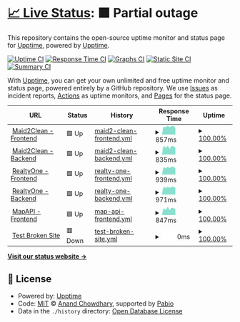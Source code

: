 # [📈 Live Status](https://demo.upptime.js.org): <!--live status--> **🟧 Partial outage**

This repository contains the open-source uptime monitor and status page for [Upptime](https://upptime.js.org), powered by [Upptime](https://github.com/upptime/upptime).

[![Uptime CI](https://github.com/sereyvathanatum/athena-uptime/workflows/Uptime%20CI/badge.svg)](https://github.com/sereyvathanatum/athena-uptime/actions?query=workflow%3A%22Uptime+CI%22)
[![Response Time CI](https://github.com/sereyvathanatum/athena-uptime/workflows/Response%20Time%20CI/badge.svg)](https://github.com/sereyvathanatum/athena-uptime/actions?query=workflow%3A%22Response+Time+CI%22)
[![Graphs CI](https://github.com/sereyvathanatum/athena-uptime/workflows/Graphs%20CI/badge.svg)](https://github.com/sereyvathanatum/athena-uptime/actions?query=workflow%3A%22Graphs+CI%22)
[![Static Site CI](https://github.com/sereyvathanatum/athena-uptime/workflows/Static%20Site%20CI/badge.svg)](https://github.com/sereyvathanatum/athena-uptime/actions?query=workflow%3A%22Static+Site+CI%22)
[![Summary CI](https://github.com/sereyvathanatum/athena-uptime/workflows/Summary%20CI/badge.svg)](https://github.com/sereyvathanatum/athena-uptime/actions?query=workflow%3A%22Summary+CI%22)

With [Upptime](https://upptime.js.org), you can get your own unlimited and free uptime monitor and status page, powered entirely by a GitHub repository. We use [Issues](https://github.com/upptime/upptime/issues) as incident reports, [Actions](https://github.com/sereyvathanatum/athena-uptime/actions) as uptime monitors, and [Pages](https://demo.upptime.js.org) for the status page.

<!--start: status pages-->
<!-- This summary is generated by Upptime (https://github.com/upptime/upptime) -->
<!-- Do not edit this manually, your changes will be overwritten -->
<!-- prettier-ignore -->
| URL | Status | History | Response Time | Uptime |
| --- | ------ | ------- | ------------- | ------ |
| <img alt="" src="https://icons.duckduckgo.com/ip3/maid2cleans.com.ico" height="13"> [Maid2Clean - Frontend](https://maid2cleans.com/) | 🟩 Up | [maid2-clean-frontend.yml](https://github.com/Cambodia-Athena-Tech/athena-uptime/commits/HEAD/history/maid2-clean-frontend.yml) | <details><summary><img alt="Response time graph" src="./graphs/maid2-clean-frontend/response-time-week.png" height="20"> 857ms</summary><br><a href="https://cambodia-athena-tech.github.io/history/maid2-clean-frontend"><img alt="Response time 838" src="https://img.shields.io/endpoint?url=https%3A%2F%2Fraw.githubusercontent.com%2FCambodia-Athena-Tech%2Fathena-uptime%2FHEAD%2Fapi%2Fmaid2-clean-frontend%2Fresponse-time.json"></a><br><a href="https://cambodia-athena-tech.github.io/history/maid2-clean-frontend"><img alt="24-hour response time 713" src="https://img.shields.io/endpoint?url=https%3A%2F%2Fraw.githubusercontent.com%2FCambodia-Athena-Tech%2Fathena-uptime%2FHEAD%2Fapi%2Fmaid2-clean-frontend%2Fresponse-time-day.json"></a><br><a href="https://cambodia-athena-tech.github.io/history/maid2-clean-frontend"><img alt="7-day response time 857" src="https://img.shields.io/endpoint?url=https%3A%2F%2Fraw.githubusercontent.com%2FCambodia-Athena-Tech%2Fathena-uptime%2FHEAD%2Fapi%2Fmaid2-clean-frontend%2Fresponse-time-week.json"></a><br><a href="https://cambodia-athena-tech.github.io/history/maid2-clean-frontend"><img alt="30-day response time 822" src="https://img.shields.io/endpoint?url=https%3A%2F%2Fraw.githubusercontent.com%2FCambodia-Athena-Tech%2Fathena-uptime%2FHEAD%2Fapi%2Fmaid2-clean-frontend%2Fresponse-time-month.json"></a><br><a href="https://cambodia-athena-tech.github.io/history/maid2-clean-frontend"><img alt="1-year response time 838" src="https://img.shields.io/endpoint?url=https%3A%2F%2Fraw.githubusercontent.com%2FCambodia-Athena-Tech%2Fathena-uptime%2FHEAD%2Fapi%2Fmaid2-clean-frontend%2Fresponse-time-year.json"></a></details> | <details><summary><a href="https://cambodia-athena-tech.github.io/history/maid2-clean-frontend">100.00%</a></summary><a href="https://cambodia-athena-tech.github.io/history/maid2-clean-frontend"><img alt="All-time uptime 99.86%" src="https://img.shields.io/endpoint?url=https%3A%2F%2Fraw.githubusercontent.com%2FCambodia-Athena-Tech%2Fathena-uptime%2FHEAD%2Fapi%2Fmaid2-clean-frontend%2Fuptime.json"></a><br><a href="https://cambodia-athena-tech.github.io/history/maid2-clean-frontend"><img alt="24-hour uptime 100.00%" src="https://img.shields.io/endpoint?url=https%3A%2F%2Fraw.githubusercontent.com%2FCambodia-Athena-Tech%2Fathena-uptime%2FHEAD%2Fapi%2Fmaid2-clean-frontend%2Fuptime-day.json"></a><br><a href="https://cambodia-athena-tech.github.io/history/maid2-clean-frontend"><img alt="7-day uptime 100.00%" src="https://img.shields.io/endpoint?url=https%3A%2F%2Fraw.githubusercontent.com%2FCambodia-Athena-Tech%2Fathena-uptime%2FHEAD%2Fapi%2Fmaid2-clean-frontend%2Fuptime-week.json"></a><br><a href="https://cambodia-athena-tech.github.io/history/maid2-clean-frontend"><img alt="30-day uptime 99.93%" src="https://img.shields.io/endpoint?url=https%3A%2F%2Fraw.githubusercontent.com%2FCambodia-Athena-Tech%2Fathena-uptime%2FHEAD%2Fapi%2Fmaid2-clean-frontend%2Fuptime-month.json"></a><br><a href="https://cambodia-athena-tech.github.io/history/maid2-clean-frontend"><img alt="1-year uptime 99.86%" src="https://img.shields.io/endpoint?url=https%3A%2F%2Fraw.githubusercontent.com%2FCambodia-Athena-Tech%2Fathena-uptime%2FHEAD%2Fapi%2Fmaid2-clean-frontend%2Fuptime-year.json"></a></details>
| <img alt="" src="https://icons.duckduckgo.com/ip3/backoffice.maid2cleans.com.ico" height="13"> [Maid2Clean - Backend](https://backoffice.maid2cleans.com/) | 🟩 Up | [maid2-clean-backend.yml](https://github.com/Cambodia-Athena-Tech/athena-uptime/commits/HEAD/history/maid2-clean-backend.yml) | <details><summary><img alt="Response time graph" src="./graphs/maid2-clean-backend/response-time-week.png" height="20"> 835ms</summary><br><a href="https://cambodia-athena-tech.github.io/history/maid2-clean-backend"><img alt="Response time 781" src="https://img.shields.io/endpoint?url=https%3A%2F%2Fraw.githubusercontent.com%2FCambodia-Athena-Tech%2Fathena-uptime%2FHEAD%2Fapi%2Fmaid2-clean-backend%2Fresponse-time.json"></a><br><a href="https://cambodia-athena-tech.github.io/history/maid2-clean-backend"><img alt="24-hour response time 721" src="https://img.shields.io/endpoint?url=https%3A%2F%2Fraw.githubusercontent.com%2FCambodia-Athena-Tech%2Fathena-uptime%2FHEAD%2Fapi%2Fmaid2-clean-backend%2Fresponse-time-day.json"></a><br><a href="https://cambodia-athena-tech.github.io/history/maid2-clean-backend"><img alt="7-day response time 835" src="https://img.shields.io/endpoint?url=https%3A%2F%2Fraw.githubusercontent.com%2FCambodia-Athena-Tech%2Fathena-uptime%2FHEAD%2Fapi%2Fmaid2-clean-backend%2Fresponse-time-week.json"></a><br><a href="https://cambodia-athena-tech.github.io/history/maid2-clean-backend"><img alt="30-day response time 787" src="https://img.shields.io/endpoint?url=https%3A%2F%2Fraw.githubusercontent.com%2FCambodia-Athena-Tech%2Fathena-uptime%2FHEAD%2Fapi%2Fmaid2-clean-backend%2Fresponse-time-month.json"></a><br><a href="https://cambodia-athena-tech.github.io/history/maid2-clean-backend"><img alt="1-year response time 781" src="https://img.shields.io/endpoint?url=https%3A%2F%2Fraw.githubusercontent.com%2FCambodia-Athena-Tech%2Fathena-uptime%2FHEAD%2Fapi%2Fmaid2-clean-backend%2Fresponse-time-year.json"></a></details> | <details><summary><a href="https://cambodia-athena-tech.github.io/history/maid2-clean-backend">100.00%</a></summary><a href="https://cambodia-athena-tech.github.io/history/maid2-clean-backend"><img alt="All-time uptime 99.86%" src="https://img.shields.io/endpoint?url=https%3A%2F%2Fraw.githubusercontent.com%2FCambodia-Athena-Tech%2Fathena-uptime%2FHEAD%2Fapi%2Fmaid2-clean-backend%2Fuptime.json"></a><br><a href="https://cambodia-athena-tech.github.io/history/maid2-clean-backend"><img alt="24-hour uptime 100.00%" src="https://img.shields.io/endpoint?url=https%3A%2F%2Fraw.githubusercontent.com%2FCambodia-Athena-Tech%2Fathena-uptime%2FHEAD%2Fapi%2Fmaid2-clean-backend%2Fuptime-day.json"></a><br><a href="https://cambodia-athena-tech.github.io/history/maid2-clean-backend"><img alt="7-day uptime 100.00%" src="https://img.shields.io/endpoint?url=https%3A%2F%2Fraw.githubusercontent.com%2FCambodia-Athena-Tech%2Fathena-uptime%2FHEAD%2Fapi%2Fmaid2-clean-backend%2Fuptime-week.json"></a><br><a href="https://cambodia-athena-tech.github.io/history/maid2-clean-backend"><img alt="30-day uptime 99.93%" src="https://img.shields.io/endpoint?url=https%3A%2F%2Fraw.githubusercontent.com%2FCambodia-Athena-Tech%2Fathena-uptime%2FHEAD%2Fapi%2Fmaid2-clean-backend%2Fuptime-month.json"></a><br><a href="https://cambodia-athena-tech.github.io/history/maid2-clean-backend"><img alt="1-year uptime 99.86%" src="https://img.shields.io/endpoint?url=https%3A%2F%2Fraw.githubusercontent.com%2FCambodia-Athena-Tech%2Fathena-uptime%2FHEAD%2Fapi%2Fmaid2-clean-backend%2Fuptime-year.json"></a></details>
| <img alt="" src="https://icons.duckduckgo.com/ip3/realtyoneapp.com.kh.ico" height="13"> [RealtyOne - Frontend](https://realtyoneapp.com.kh/) | 🟩 Up | [realty-one-frontend.yml](https://github.com/Cambodia-Athena-Tech/athena-uptime/commits/HEAD/history/realty-one-frontend.yml) | <details><summary><img alt="Response time graph" src="./graphs/realty-one-frontend/response-time-week.png" height="20"> 939ms</summary><br><a href="https://cambodia-athena-tech.github.io/history/realty-one-frontend"><img alt="Response time 1119" src="https://img.shields.io/endpoint?url=https%3A%2F%2Fraw.githubusercontent.com%2FCambodia-Athena-Tech%2Fathena-uptime%2FHEAD%2Fapi%2Frealty-one-frontend%2Fresponse-time.json"></a><br><a href="https://cambodia-athena-tech.github.io/history/realty-one-frontend"><img alt="24-hour response time 856" src="https://img.shields.io/endpoint?url=https%3A%2F%2Fraw.githubusercontent.com%2FCambodia-Athena-Tech%2Fathena-uptime%2FHEAD%2Fapi%2Frealty-one-frontend%2Fresponse-time-day.json"></a><br><a href="https://cambodia-athena-tech.github.io/history/realty-one-frontend"><img alt="7-day response time 939" src="https://img.shields.io/endpoint?url=https%3A%2F%2Fraw.githubusercontent.com%2FCambodia-Athena-Tech%2Fathena-uptime%2FHEAD%2Fapi%2Frealty-one-frontend%2Fresponse-time-week.json"></a><br><a href="https://cambodia-athena-tech.github.io/history/realty-one-frontend"><img alt="30-day response time 885" src="https://img.shields.io/endpoint?url=https%3A%2F%2Fraw.githubusercontent.com%2FCambodia-Athena-Tech%2Fathena-uptime%2FHEAD%2Fapi%2Frealty-one-frontend%2Fresponse-time-month.json"></a><br><a href="https://cambodia-athena-tech.github.io/history/realty-one-frontend"><img alt="1-year response time 1119" src="https://img.shields.io/endpoint?url=https%3A%2F%2Fraw.githubusercontent.com%2FCambodia-Athena-Tech%2Fathena-uptime%2FHEAD%2Fapi%2Frealty-one-frontend%2Fresponse-time-year.json"></a></details> | <details><summary><a href="https://cambodia-athena-tech.github.io/history/realty-one-frontend">100.00%</a></summary><a href="https://cambodia-athena-tech.github.io/history/realty-one-frontend"><img alt="All-time uptime 99.86%" src="https://img.shields.io/endpoint?url=https%3A%2F%2Fraw.githubusercontent.com%2FCambodia-Athena-Tech%2Fathena-uptime%2FHEAD%2Fapi%2Frealty-one-frontend%2Fuptime.json"></a><br><a href="https://cambodia-athena-tech.github.io/history/realty-one-frontend"><img alt="24-hour uptime 100.00%" src="https://img.shields.io/endpoint?url=https%3A%2F%2Fraw.githubusercontent.com%2FCambodia-Athena-Tech%2Fathena-uptime%2FHEAD%2Fapi%2Frealty-one-frontend%2Fuptime-day.json"></a><br><a href="https://cambodia-athena-tech.github.io/history/realty-one-frontend"><img alt="7-day uptime 100.00%" src="https://img.shields.io/endpoint?url=https%3A%2F%2Fraw.githubusercontent.com%2FCambodia-Athena-Tech%2Fathena-uptime%2FHEAD%2Fapi%2Frealty-one-frontend%2Fuptime-week.json"></a><br><a href="https://cambodia-athena-tech.github.io/history/realty-one-frontend"><img alt="30-day uptime 99.93%" src="https://img.shields.io/endpoint?url=https%3A%2F%2Fraw.githubusercontent.com%2FCambodia-Athena-Tech%2Fathena-uptime%2FHEAD%2Fapi%2Frealty-one-frontend%2Fuptime-month.json"></a><br><a href="https://cambodia-athena-tech.github.io/history/realty-one-frontend"><img alt="1-year uptime 99.86%" src="https://img.shields.io/endpoint?url=https%3A%2F%2Fraw.githubusercontent.com%2FCambodia-Athena-Tech%2Fathena-uptime%2FHEAD%2Fapi%2Frealty-one-frontend%2Fuptime-year.json"></a></details>
| <img alt="" src="https://icons.duckduckgo.com/ip3/m.realtyoneapp.com.kh.ico" height="13"> [RealtyOne - Backend](https://m.realtyoneapp.com.kh/) | 🟩 Up | [realty-one-backend.yml](https://github.com/Cambodia-Athena-Tech/athena-uptime/commits/HEAD/history/realty-one-backend.yml) | <details><summary><img alt="Response time graph" src="./graphs/realty-one-backend/response-time-week.png" height="20"> 971ms</summary><br><a href="https://cambodia-athena-tech.github.io/history/realty-one-backend"><img alt="Response time 915" src="https://img.shields.io/endpoint?url=https%3A%2F%2Fraw.githubusercontent.com%2FCambodia-Athena-Tech%2Fathena-uptime%2FHEAD%2Fapi%2Frealty-one-backend%2Fresponse-time.json"></a><br><a href="https://cambodia-athena-tech.github.io/history/realty-one-backend"><img alt="24-hour response time 893" src="https://img.shields.io/endpoint?url=https%3A%2F%2Fraw.githubusercontent.com%2FCambodia-Athena-Tech%2Fathena-uptime%2FHEAD%2Fapi%2Frealty-one-backend%2Fresponse-time-day.json"></a><br><a href="https://cambodia-athena-tech.github.io/history/realty-one-backend"><img alt="7-day response time 971" src="https://img.shields.io/endpoint?url=https%3A%2F%2Fraw.githubusercontent.com%2FCambodia-Athena-Tech%2Fathena-uptime%2FHEAD%2Fapi%2Frealty-one-backend%2Fresponse-time-week.json"></a><br><a href="https://cambodia-athena-tech.github.io/history/realty-one-backend"><img alt="30-day response time 913" src="https://img.shields.io/endpoint?url=https%3A%2F%2Fraw.githubusercontent.com%2FCambodia-Athena-Tech%2Fathena-uptime%2FHEAD%2Fapi%2Frealty-one-backend%2Fresponse-time-month.json"></a><br><a href="https://cambodia-athena-tech.github.io/history/realty-one-backend"><img alt="1-year response time 915" src="https://img.shields.io/endpoint?url=https%3A%2F%2Fraw.githubusercontent.com%2FCambodia-Athena-Tech%2Fathena-uptime%2FHEAD%2Fapi%2Frealty-one-backend%2Fresponse-time-year.json"></a></details> | <details><summary><a href="https://cambodia-athena-tech.github.io/history/realty-one-backend">100.00%</a></summary><a href="https://cambodia-athena-tech.github.io/history/realty-one-backend"><img alt="All-time uptime 99.83%" src="https://img.shields.io/endpoint?url=https%3A%2F%2Fraw.githubusercontent.com%2FCambodia-Athena-Tech%2Fathena-uptime%2FHEAD%2Fapi%2Frealty-one-backend%2Fuptime.json"></a><br><a href="https://cambodia-athena-tech.github.io/history/realty-one-backend"><img alt="24-hour uptime 100.00%" src="https://img.shields.io/endpoint?url=https%3A%2F%2Fraw.githubusercontent.com%2FCambodia-Athena-Tech%2Fathena-uptime%2FHEAD%2Fapi%2Frealty-one-backend%2Fuptime-day.json"></a><br><a href="https://cambodia-athena-tech.github.io/history/realty-one-backend"><img alt="7-day uptime 100.00%" src="https://img.shields.io/endpoint?url=https%3A%2F%2Fraw.githubusercontent.com%2FCambodia-Athena-Tech%2Fathena-uptime%2FHEAD%2Fapi%2Frealty-one-backend%2Fuptime-week.json"></a><br><a href="https://cambodia-athena-tech.github.io/history/realty-one-backend"><img alt="30-day uptime 99.93%" src="https://img.shields.io/endpoint?url=https%3A%2F%2Fraw.githubusercontent.com%2FCambodia-Athena-Tech%2Fathena-uptime%2FHEAD%2Fapi%2Frealty-one-backend%2Fuptime-month.json"></a><br><a href="https://cambodia-athena-tech.github.io/history/realty-one-backend"><img alt="1-year uptime 99.83%" src="https://img.shields.io/endpoint?url=https%3A%2F%2Fraw.githubusercontent.com%2FCambodia-Athena-Tech%2Fathena-uptime%2FHEAD%2Fapi%2Frealty-one-backend%2Fuptime-year.json"></a></details>
| <img alt="" src="https://icons.duckduckgo.com/ip3/map-api.athenacambodia.com.ico" height="13"> [MapAPI - Frontend](https://map-api.athenacambodia.com/) | 🟩 Up | [map-api-frontend.yml](https://github.com/Cambodia-Athena-Tech/athena-uptime/commits/HEAD/history/map-api-frontend.yml) | <details><summary><img alt="Response time graph" src="./graphs/map-api-frontend/response-time-week.png" height="20"> 847ms</summary><br><a href="https://cambodia-athena-tech.github.io/history/map-api-frontend"><img alt="Response time 810" src="https://img.shields.io/endpoint?url=https%3A%2F%2Fraw.githubusercontent.com%2FCambodia-Athena-Tech%2Fathena-uptime%2FHEAD%2Fapi%2Fmap-api-frontend%2Fresponse-time.json"></a><br><a href="https://cambodia-athena-tech.github.io/history/map-api-frontend"><img alt="24-hour response time 766" src="https://img.shields.io/endpoint?url=https%3A%2F%2Fraw.githubusercontent.com%2FCambodia-Athena-Tech%2Fathena-uptime%2FHEAD%2Fapi%2Fmap-api-frontend%2Fresponse-time-day.json"></a><br><a href="https://cambodia-athena-tech.github.io/history/map-api-frontend"><img alt="7-day response time 847" src="https://img.shields.io/endpoint?url=https%3A%2F%2Fraw.githubusercontent.com%2FCambodia-Athena-Tech%2Fathena-uptime%2FHEAD%2Fapi%2Fmap-api-frontend%2Fresponse-time-week.json"></a><br><a href="https://cambodia-athena-tech.github.io/history/map-api-frontend"><img alt="30-day response time 820" src="https://img.shields.io/endpoint?url=https%3A%2F%2Fraw.githubusercontent.com%2FCambodia-Athena-Tech%2Fathena-uptime%2FHEAD%2Fapi%2Fmap-api-frontend%2Fresponse-time-month.json"></a><br><a href="https://cambodia-athena-tech.github.io/history/map-api-frontend"><img alt="1-year response time 810" src="https://img.shields.io/endpoint?url=https%3A%2F%2Fraw.githubusercontent.com%2FCambodia-Athena-Tech%2Fathena-uptime%2FHEAD%2Fapi%2Fmap-api-frontend%2Fresponse-time-year.json"></a></details> | <details><summary><a href="https://cambodia-athena-tech.github.io/history/map-api-frontend">100.00%</a></summary><a href="https://cambodia-athena-tech.github.io/history/map-api-frontend"><img alt="All-time uptime 99.89%" src="https://img.shields.io/endpoint?url=https%3A%2F%2Fraw.githubusercontent.com%2FCambodia-Athena-Tech%2Fathena-uptime%2FHEAD%2Fapi%2Fmap-api-frontend%2Fuptime.json"></a><br><a href="https://cambodia-athena-tech.github.io/history/map-api-frontend"><img alt="24-hour uptime 100.00%" src="https://img.shields.io/endpoint?url=https%3A%2F%2Fraw.githubusercontent.com%2FCambodia-Athena-Tech%2Fathena-uptime%2FHEAD%2Fapi%2Fmap-api-frontend%2Fuptime-day.json"></a><br><a href="https://cambodia-athena-tech.github.io/history/map-api-frontend"><img alt="7-day uptime 100.00%" src="https://img.shields.io/endpoint?url=https%3A%2F%2Fraw.githubusercontent.com%2FCambodia-Athena-Tech%2Fathena-uptime%2FHEAD%2Fapi%2Fmap-api-frontend%2Fuptime-week.json"></a><br><a href="https://cambodia-athena-tech.github.io/history/map-api-frontend"><img alt="30-day uptime 99.93%" src="https://img.shields.io/endpoint?url=https%3A%2F%2Fraw.githubusercontent.com%2FCambodia-Athena-Tech%2Fathena-uptime%2FHEAD%2Fapi%2Fmap-api-frontend%2Fuptime-month.json"></a><br><a href="https://cambodia-athena-tech.github.io/history/map-api-frontend"><img alt="1-year uptime 99.89%" src="https://img.shields.io/endpoint?url=https%3A%2F%2Fraw.githubusercontent.com%2FCambodia-Athena-Tech%2Fathena-uptime%2FHEAD%2Fapi%2Fmap-api-frontend%2Fuptime-year.json"></a></details>
| <img alt="" src="https://icons.duckduckgo.com/ip3/thissitedoesnotexist.koj.co.ico" height="13"> [Test Broken Site](https://thissitedoesnotexist.koj.co) | 🟥 Down | [test-broken-site.yml](https://github.com/Cambodia-Athena-Tech/athena-uptime/commits/HEAD/history/test-broken-site.yml) | <details><summary><img alt="Response time graph" src="./graphs/test-broken-site/response-time-week.png" height="20"> 0ms</summary><br><a href="https://cambodia-athena-tech.github.io/history/test-broken-site"><img alt="Response time 0" src="https://img.shields.io/endpoint?url=https%3A%2F%2Fraw.githubusercontent.com%2FCambodia-Athena-Tech%2Fathena-uptime%2FHEAD%2Fapi%2Ftest-broken-site%2Fresponse-time.json"></a><br><a href="https://cambodia-athena-tech.github.io/history/test-broken-site"><img alt="24-hour response time 0" src="https://img.shields.io/endpoint?url=https%3A%2F%2Fraw.githubusercontent.com%2FCambodia-Athena-Tech%2Fathena-uptime%2FHEAD%2Fapi%2Ftest-broken-site%2Fresponse-time-day.json"></a><br><a href="https://cambodia-athena-tech.github.io/history/test-broken-site"><img alt="7-day response time 0" src="https://img.shields.io/endpoint?url=https%3A%2F%2Fraw.githubusercontent.com%2FCambodia-Athena-Tech%2Fathena-uptime%2FHEAD%2Fapi%2Ftest-broken-site%2Fresponse-time-week.json"></a><br><a href="https://cambodia-athena-tech.github.io/history/test-broken-site"><img alt="30-day response time 0" src="https://img.shields.io/endpoint?url=https%3A%2F%2Fraw.githubusercontent.com%2FCambodia-Athena-Tech%2Fathena-uptime%2FHEAD%2Fapi%2Ftest-broken-site%2Fresponse-time-month.json"></a><br><a href="https://cambodia-athena-tech.github.io/history/test-broken-site"><img alt="1-year response time 0" src="https://img.shields.io/endpoint?url=https%3A%2F%2Fraw.githubusercontent.com%2FCambodia-Athena-Tech%2Fathena-uptime%2FHEAD%2Fapi%2Ftest-broken-site%2Fresponse-time-year.json"></a></details> | <details><summary><a href="https://cambodia-athena-tech.github.io/history/test-broken-site">100.00%</a></summary><a href="https://cambodia-athena-tech.github.io/history/test-broken-site"><img alt="All-time uptime 100.00%" src="https://img.shields.io/endpoint?url=https%3A%2F%2Fraw.githubusercontent.com%2FCambodia-Athena-Tech%2Fathena-uptime%2FHEAD%2Fapi%2Ftest-broken-site%2Fuptime.json"></a><br><a href="https://cambodia-athena-tech.github.io/history/test-broken-site"><img alt="24-hour uptime 100.00%" src="https://img.shields.io/endpoint?url=https%3A%2F%2Fraw.githubusercontent.com%2FCambodia-Athena-Tech%2Fathena-uptime%2FHEAD%2Fapi%2Ftest-broken-site%2Fuptime-day.json"></a><br><a href="https://cambodia-athena-tech.github.io/history/test-broken-site"><img alt="7-day uptime 100.00%" src="https://img.shields.io/endpoint?url=https%3A%2F%2Fraw.githubusercontent.com%2FCambodia-Athena-Tech%2Fathena-uptime%2FHEAD%2Fapi%2Ftest-broken-site%2Fuptime-week.json"></a><br><a href="https://cambodia-athena-tech.github.io/history/test-broken-site"><img alt="30-day uptime 100.00%" src="https://img.shields.io/endpoint?url=https%3A%2F%2Fraw.githubusercontent.com%2FCambodia-Athena-Tech%2Fathena-uptime%2FHEAD%2Fapi%2Ftest-broken-site%2Fuptime-month.json"></a><br><a href="https://cambodia-athena-tech.github.io/history/test-broken-site"><img alt="1-year uptime 100.00%" src="https://img.shields.io/endpoint?url=https%3A%2F%2Fraw.githubusercontent.com%2FCambodia-Athena-Tech%2Fathena-uptime%2FHEAD%2Fapi%2Ftest-broken-site%2Fuptime-year.json"></a></details>

<!--end: status pages-->

[**Visit our status website →**](https://demo.upptime.js.org)

## 📄 License

- Powered by: [Upptime](https://github.com/upptime/upptime)
- Code: [MIT](./LICENSE) © [Anand Chowdhary](https://anandchowdhary.com), supported by [Pabio](https://pabio.com)
- Data in the `./history` directory: [Open Database License](https://opendatacommons.org/licenses/odbl/1-0/)
